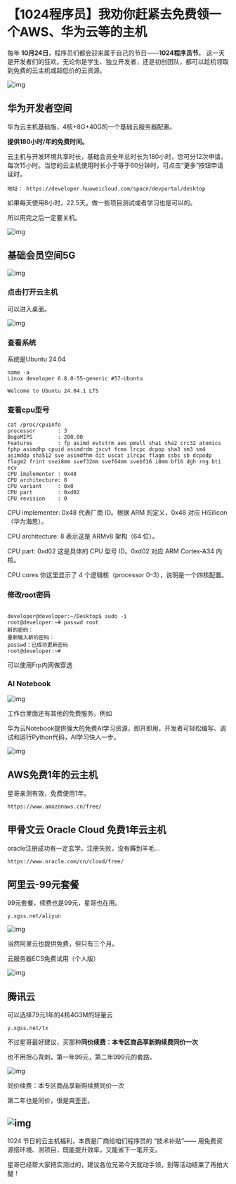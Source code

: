 # 【1024程序员】我劝你赶紧去免费领一个AWS、华为云等的主机

每年 **10月24日**，程序员们都会迎来属于自己的节日——**1024程序员节**。 这一天是开发者们的狂欢。无论你是学生、独立开发者，还是初创团队，都可以趁机领取到免费的云主机或超低价的云资源。

![img](https://imgoss.xgss.net/picgo-tx2025/QQ_1761296636596.png?tx)

## 华为开发者空间

华为云主机基础版，4核+8G+40G的一个基础云服务器配置。

**提供180小时/年的免费时间。**

云主机与开发环境共享时长，基础会员全年总时长为180小时，您可分12次申请，每次15小时。当您的云主机使用时长小于等于60分钟时，可点击“更多”按钮申请延时。

```
地址： https://developer.huaweicloud.com/space/devportal/desktop
```

如果每天使用8小时，22.5天。做一些项目测试或者学习也是可以的。

所以用完之后一定要关机。

![img](https://imgoss.xgss.net/picgo-tx2025/QQ_1761294068425.png?tx)

## 基础会员空间5G

![img](https://imgoss.xgss.net/picgo-tx2025/QQ_1761295217115.png?tx)



### 点击打开云主机

可以进入桌面。

![img](https://imgoss.xgss.net/picgo-tx2025/QQ_1761294293111.png?tx)



### 查看系统

系统是Ubuntu 24.04

```
name -a
Linux developer 6.8.0-55-generic #57-Ubuntu

Welcome to Ubuntu 24.04.1 LTS
```

### 查看cpu型号

```
cat /proc/cpuinfo 
processor       : 3
BogoMIPS        : 200.00
Features        : fp asimd evtstrm aes pmull sha1 sha2 crc32 atomics fphp asimdhp cpuid asimdrdm jscvt fcma lrcpc dcpop sha3 sm3 sm4 asimddp sha512 sve asimdfhm dit uscat ilrcpc flagm ssbs sb dcpodp flagm2 frint svei8mm svef32mm svef64mm svebf16 i8mm bf16 dgh rng bti ecv
CPU implementer : 0x48
CPU architecture: 8
CPU variant     : 0x0
CPU part        : 0xd02
CPU revision    : 0
```

CPU implementer: 0x48 代表厂商 ID。根据 ARM 的定义，0x48 对应 HiSilicon（华为海思）。

CPU architecture: 8 表示这是 ARMv8 架构（64 位）。

CPU part: 0xd02 这是具体的 CPU 型号 ID。0xd02 对应 ARM Cortex‑A34 内核。

CPU cores 你这里显示了 4 个逻辑核（processor 0–3），说明是一个四核配置。



### 修改root密码

```

developer@developer:~/Desktop$ sudo -i
root@developer:~# passwd root
新的密码： 
重新输入新的密码： 
passwd：已成功更新密码
root@developer:~# 
```

可以使用Frp内网做穿透



### AI Notebook

![img](https://imgoss.xgss.net/picgo-tx2025/QQ_1761296264075.png?tx)

工作台里面还有其他的免费服务，例如

华为云Notebook提供强大的免费AI学习资源，即开即用，开发者可轻松编写、调试和运行Python代码，AI学习快人一步。

![img](https://imgoss.xgss.net/picgo-tx2025/QQ_1761294223596.png?tx)





## AWS免费1年的云主机

星哥亲测有效，免费使用1年。

```
https://www.amazonaws.cn/free/
```



## 甲骨文云 Oracle Cloud 免费1年云主机

oracle注册成功有一定玄学。注册失败，没有薅到羊毛...

```
https://www.oracle.com/cn/cloud/free/
```



## 阿里云-99元套餐

99元套餐，续费也是99元，星哥也在用。

```
y.xgss.net/aliyun
```

![img](https://imgoss.xgss.net/picgo-tx2025/QQ_1761293097770.png?tx)

当然阿里云也提供免费，但只有三个月。

云服务器ECS免费试用（个人版）

![img](https://imgoss.xgss.net/picgo-tx2025/QQ_1761293391164.png?tx)



## 腾讯云

可以选择79元1年的4核4G3M的轻量云

```
y.xgss.net/tx
```

不过星哥最好建议，买那种**同价续费：本专区商品享新购续费同价一次**

也不用担心背刺，第一年99元，第二年999元的套路。

![img](https://imgoss.xgss.net/picgo-tx2025/QQ_1761293278029.png?tx)

同价续费：本专区商品享新购续费同价一次

第二年也是同价，很是爽歪歪。

## ![img](https://imgoss.xgss.net/picgo-tx2025/QQ_1761293690622.png?tx)



1024 节日的云主机福利，本质是厂商给咱们程序员的 “技术补贴”—— 用免费资源搭环境、测项目，既能提升效率，又能省下一笔开支。

星哥已经帮大家把实测过的，建议各位兄弟今天就动手领，别等活动结束了再拍大腿！

